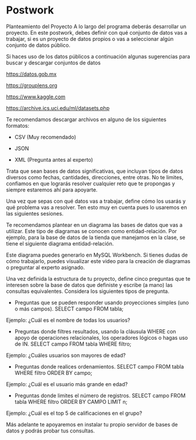 # Postwork

Planteamiento del Proyecto
A lo largo del programa deberás desarrollar un proyecto. En este postwork, debes definir con qué conjunto de datos vas a trabajar, si es un proyecto de datos propios o vas a seleccionar algún conjunto de datos público.

Si haces uso de los datos públicos a continuación algunas sugerencias para buscar y descargar conjuntos de datos

https://datos.gob.mx

https://grouplens.org

https://www.kaggle.com

https://archive.ics.uci.edu/ml/datasets.php

Te recomendamos descargar archivos en alguno de los siguientes formatos:

- CSV (Muy recomendado)

- JSON

- XML (Pregunta antes al experto)

Trata que sean bases de datos significativas, que incluyan tipos de datos diversos como fechas, cantidades, direcciones, entre otras. No te limites, confiamos en que lograrás resolver cualquier reto que te propongas y siempre estaremos ahí para apoyarte.

Una vez que sepas con qué datos vas a trabajar, define cómo los usarás y qué problema vas a resolver. Ten esto muy en cuenta pues lo usaremos en las siguientes sesiones.

Te recomendamos plantear en un diagrama las bases de datos que vas a utilizar. Este tipo de diagramas se conocen como entidad-relación. Por ejemplo, para la base de datos de la tienda que manejamos en la clase, se tiene el siguiente diagrama entidad-relación.

Este diagrama puedes generarlo en MySQL Workbench. Si tienes dudas de cómo trabajarlo, puedes visualizar este video para la creación de diagramas o preguntar al experto asignado.

Una vez definida la estructura de tu proyecto, define cinco preguntas que te interesen sobre la base de datos que definiste y escribe (a mano) las consultas equivalentes. Considera los siguientes tipos de pregunta.

- Preguntas que se pueden responder usando proyecciones simples (uno o más campos). SELECT campo FROM tabla;

Ejemplo: ¿Cuál es el nombre de todas los usuarios?

- Preguntas donde filtres resultados, usando la cláusula WHERE con apoyo de operaciones relacionales, los operadores lógicos o hagas uso de IN. SELECT campo FROM tabla WHERE filtro;

Ejemplo: ¿Cuáles usuarios son mayores de edad?

- Preguntas donde realices ordenamientos. SELECT campo FROM tabla WHERE filtro ORDER BY campo;

Ejemplo: ¿Cuál es el usuario más grande en edad?

- Preguntas donde limites el número de registros. SELECT campo FROM tabla WHERE filtro ORDER BY CAMPO LIMIT n;

Ejemplo: ¿Cuál es el top 5 de calificaciones en el grupo?

Más adelante te apoyaremos en instalar tu propio servidor de bases de datos y podrás probar tus consultas.
